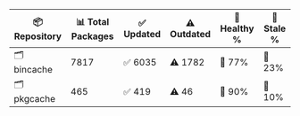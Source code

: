 | 📦 Repository | 📊 Total Packages | ✅ Updated | ⚠️ Outdated | 💚 Healthy % | 🔴 Stale % |
|---------------|-------------------|------------|-------------|-------------|------------|
| 🗂️ bincache | 7817 | ✅ 6035 | ⚠️ 1782 | 💚 77% | 🔴 23% |
| 🗂️ pkgcache | 465 | ✅ 419 | ⚠️ 46 | 💚 90% | 🔴 10% |
